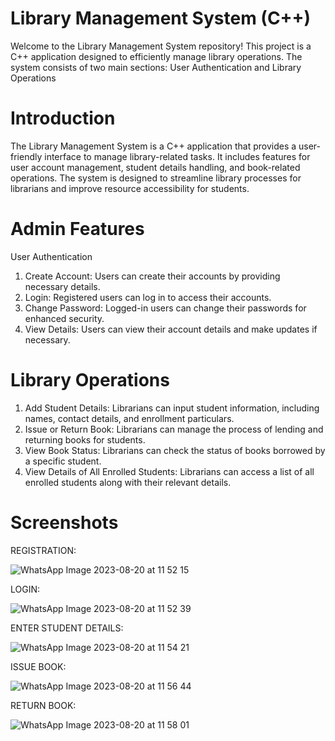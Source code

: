 # Library Management System (C++)
Welcome to the Library Management System repository! This project is a C++ application designed to efficiently manage library operations. The system consists of two main sections: User Authentication and Library Operations

# Introduction
The Library Management System is a C++ application that provides a user-friendly interface to manage library-related tasks. It includes features for user account management, student details handling, and book-related operations. The system is designed to streamline library processes for librarians and improve resource accessibility for students.

# Admin Features
User Authentication
1. Create Account: Users can create their accounts by providing necessary details.
2. Login: Registered users can log in to access their accounts.
3. Change Password: Logged-in users can change their passwords for enhanced security.
4. View Details: Users can view their account details and make updates if necessary.

# Library Operations
1. Add Student Details: Librarians can input student information, including names, contact details, and enrollment particulars.
2. Issue or Return Book: Librarians can manage the process of lending and returning books for students.
3. View Book Status: Librarians can check the status of books borrowed by a specific student.
4. View Details of All Enrolled Students: Librarians can access a list of all enrolled students along with their relevant details.

# Screenshots
REGISTRATION:

![WhatsApp Image 2023-08-20 at 11 52 15](https://github.com/AvyavSharma/Library-Mangement-System/assets/98750107/c08d3fd4-54b3-49ac-844d-c45098cdbf80)

LOGIN:

![WhatsApp Image 2023-08-20 at 11 52 39](https://github.com/AvyavSharma/Library-Mangement-System/assets/98750107/8ec6f197-08d0-4718-8a2d-42f1ca0c2cab)

ENTER STUDENT DETAILS:

![WhatsApp Image 2023-08-20 at 11 54 21](https://github.com/AvyavSharma/Library-Mangement-System/assets/98750107/8d2a5e1c-ce74-4fc3-ba01-17d3ab70390f)

ISSUE BOOK:

![WhatsApp Image 2023-08-20 at 11 56 44](https://github.com/AvyavSharma/Library-Mangement-System/assets/98750107/c09a9c8f-5d74-4fb1-b9ee-73f980d910d2)

RETURN BOOK:

![WhatsApp Image 2023-08-20 at 11 58 01](https://github.com/AvyavSharma/Library-Mangement-System/assets/98750107/532fd1b7-e308-445e-bcbe-05137bab1cce)





